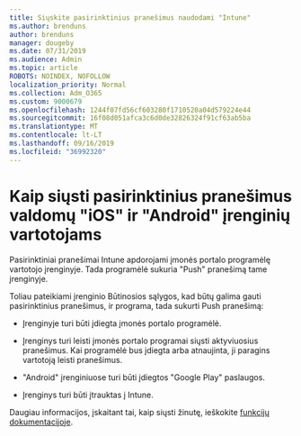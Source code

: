 ```yaml
---
title: Siųskite pasirinktinius pranešimus naudodami "Intune"
ms.author: brenduns
author: brenduns
manager: dougeby
ms.date: 07/31/2019
ms.audience: Admin
ms.topic: article
ROBOTS: NOINDEX, NOFOLLOW
localization_priority: Normal
ms.collection: Adm_O365
ms.custom: 9000679
ms.openlocfilehash: 1244f07fd56cf603280f1710520a04d579224e44
ms.sourcegitcommit: 16f08d051afca3c6d0de32826324f91cf63ab5ba
ms.translationtype: MT
ms.contentlocale: lt-LT
ms.lasthandoff: 09/16/2019
ms.locfileid: "36992320"
---
```

# <a name="how-to-send-custom-notifications-to-the-users-of-managed-ios-and-android-devices"></a>Kaip siųsti pasirinktinius pranešimus valdomų "iOS" ir "Android" įrenginių vartotojams

Pasirinktiniai pranešimai Intune apdorojami įmonės portalo programėlę vartotojo įrenginyje. Tada programėlė sukuria "Push" pranešimą tame įrenginyje.

Toliau pateikiami įrenginio Būtinosios sąlygos, kad būtų galima gauti pasirinktinius pranešimus, ir programa, tada sukurti Push pranešimą:

- Įrenginyje turi būti įdiegta įmonės portalo programėlė.  

- Įrenginys turi leisti įmonės portalo programai siųsti aktyviuosius pranešimus. Kai programėlė bus įdiegta arba atnaujinta, ji paragins vartotoją leisti pranešimus.

- "Android" įrenginiuose turi būti įdiegtos "Google Play" paslaugos.

- Įrenginys turi būti įtrauktas į Intune.

Daugiau informacijos, įskaitant tai, kaip siųsti žinutę, ieškokite [funkcijų dokumentacijoje](https://docs.microsoft.com/intune/custom-notifications).
